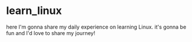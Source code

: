 # learn_linux

here I'm gonna share my daily experience on learning Linux.
it's gonna be fun and I'd love to share my journey!
